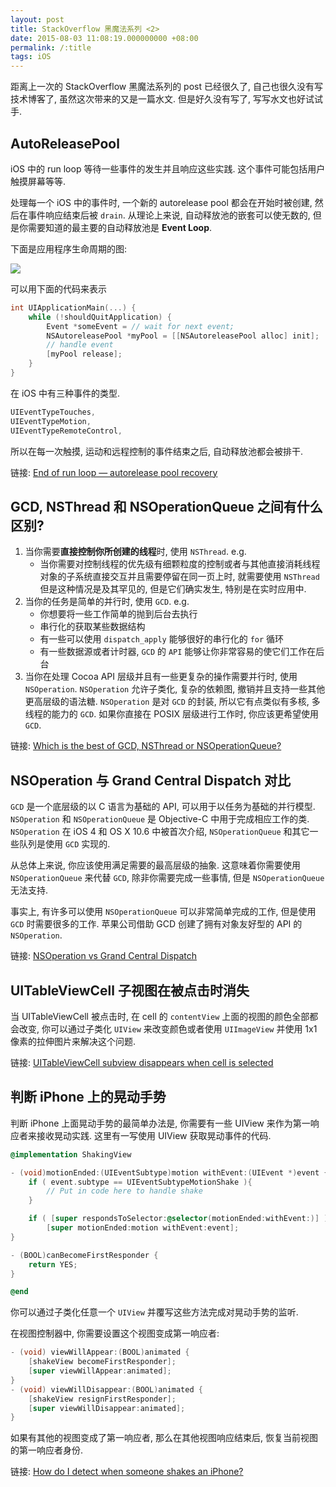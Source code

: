 ```yaml
---
layout: post
title: StackOverflow 黑魔法系列 <2>
date: 2015-08-03 11:08:19.000000000 +08:00
permalink: /:title
tags: iOS
---
```

距离上一次的 StackOverflow 黑魔法系列的 post 已经很久了, 自己也很久没有写技术博客了, 虽然这次带来的又是一篇水文. 但是好久没有写了, 写写水文也好试试手.

## AutoReleasePool

iOS 中的 run loop 等待一些事件的发生并且响应这些实践. 这个事件可能包括用户触摸屏幕等等.

处理每一个 iOS 中的事件时, 一个新的 autorelease pool 都会在开始时被创建, 然后在事件响应结束后被 `drain`. 从理论上来说, 自动释放池的嵌套可以使无数的, 但是你需要知道的最主要的自动释放池是 **Event Loop**.

下面是应用程序生命周期的图:

![](/content/images/2015/08/nBjxr.jpg)

可以用下面的代码来表示

```objectivec
int UIApplicationMain(...) {
    while (!shouldQuitApplication) {
        Event *someEvent = // wait for next event;
        NSAutoreleasePool *myPool = [[NSAutoreleasePool alloc] init];
        // handle event
        [myPool release];
    }
}
```

在 iOS 中有三种事件的类型.

```objectivec
UIEventTypeTouches,
UIEventTypeMotion,
UIEventTypeRemoteControl,
```

所以在每一次触摸, 运动和远程控制的事件结束之后, 自动释放池都会被排干.

链接: [End of run loop — autorelease pool recovery](http://stackoverflow.com/questions/5766839/end-of-run-loop-autorelease-pool-recovery
)

## GCD, NSThread 和 NSOperationQueue 之间有什么区别?

1. 当你需要**直接控制你所创建的线程**时, 使用 `NSThread`. e.g.
    * 当你需要对控制线程的优先级有细颗粒度的控制或者与其他直接消耗线程对象的子系统直接交互并且需要停留在同一页上时, 就需要使用 `NSThread` 但是这种情况是及其罕见的, 但是它们确实发生, 特别是在实时应用中.
2. 当你的任务是简单的并行时, 使用 `GCD`. e.g.
    * 你想要将一些工作简单的抛到后台去执行
    * 串行化的获取某些数据结构
    * 有一些可以使用 `dispatch_apply` 能够很好的串行化的 `for` 循环
    * 有一些数据源或者计时器, `GCD` 的 `API` 能够让你非常容易的使它们工作在后台
3. 当你在处理 Cocoa API 层级并且有一些更复杂的操作需要并行时, 使用 `NSOperation`. `NSOperation` 允许子类化, 复杂的依赖图, 撤销并且支持一些其他更高层级的语法糖. `NSOperation` 是对 `GCD` 的封装, 所以它有点类似有多核, 多线程的能力的 `GCD`. 如果你直接在 POSIX 层级进行工作时, 你应该更希望使用 `GCD`.

链接: [Which is the best of GCD, NSThread or NSOperationQueue?](http://stackoverflow.com/questions/12995344/which-is-the-best-of-gcd-nsthread-or-nsoperationqueue
)

## NSOperation 与 Grand Central Dispatch 对比

`GCD` 是一个底层级的以 C 语言为基础的 API, 可以用于以任务为基础的并行模型. `NSOperation` 和 `NSOperationQueue` 是 Objective-C 中用于完成相应工作的类. `NSOperation` 在 iOS 4 和 OS X 10.6 中被首次介绍, `NSOperationQueue` 和其它一些队列是使用 `GCD` 实现的.

从总体上来说, 你应该使用满足需要的最高层级的抽象. 这意味着你需要使用 `NSOperationQueue` 来代替 `GCD`, 除非你需要完成一些事情, 但是 `NSOperationQueue` 无法支持.

事实上, 有许多可以使用 `NSOperationQueue` 可以非常简单完成的工作, 但是使用 `GCD` 时需要很多的工作. 苹果公司借助 GCD 创建了拥有对象友好型的 API 的 `NSOperation`.

链接: [NSOperation vs Grand Central Dispatch](http://stackoverflow.com/questions/10373331/nsoperation-vs-grand-central-dispatch)

## UITableViewCell 子视图在被点击时消失

当 UITableViewCell 被点击时, 在 cell 的 `contentView` 上面的视图的颜色全部都会改变, 你可以通过子类化 `UIView` 来改变颜色或者使用 `UIImageView` 并使用 1x1 像素的拉伸图片来解决这个问题.

链接: [UITableViewCell subview disappears when cell is selected](http://stackoverflow.com/questions/6745919/uitableviewcell-subview-disappears-when-cell-is-selected)

## 判断 iPhone 上的晃动手势

判断 iPhone 上面晃动手势的最简单办法是, 你需要有一些 UIView 来作为第一响应者来接收晃动实践. 这里有一写使用 UIView 获取晃动事件的代码.

```objectivec
@implementation ShakingView

- (void)motionEnded:(UIEventSubtype)motion withEvent:(UIEvent *)event {
    if ( event.subtype == UIEventSubtypeMotionShake ){
        // Put in code here to handle shake
    }

    if ( [super respondsToSelector:@selector(motionEnded:withEvent:)] )
        [super motionEnded:motion withEvent:event];
}

- (BOOL)canBecomeFirstResponder {
    return YES;
}

@end
```

你可以通过子类化任意一个 `UIView` 并覆写这些方法完成对晃动手势的监听.

在视图控制器中, 你需要设置这个视图变成第一响应者:


```objectivec
- (void) viewWillAppear:(BOOL)animated {
    [shakeView becomeFirstResponder];
    [super viewWillAppear:animated];
}
- (void) viewWillDisappear:(BOOL)animated {
    [shakeView resignFirstResponder];
    [super viewWillDisappear:animated];
}
```

如果有其他的视图变成了第一响应者, 那么在其他视图响应结束后, 恢复当前视图的第一响应者身份.

链接: [How do I detect when someone shakes an iPhone?](http://stackoverflow.com/questions/150446/how-do-i-detect-when-someone-shakes-an-iphone)
